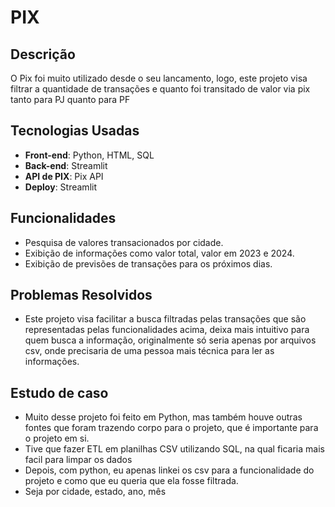 # PIX

## Descrição

O Pix foi muito utilizado desde o seu lancamento, logo, este projeto visa filtrar a quantidade de transações e quanto foi transitado de valor via pix tanto para PJ quanto para PF 

## Tecnologias Usadas

- **Front-end**: Python, HTML, SQL
- **Back-end**: Streamlit
- **API de PIX**: Pix API
- **Deploy**: Streamlit

## Funcionalidades

- Pesquisa de valores transacionados por cidade.
- Exibição de informações como valor total, valor em 2023 e 2024.
- Exibição de previsões de transações para os próximos dias.

## Problemas Resolvidos

- Este projeto visa facilitar a busca filtradas pelas transações que são representadas pelas funcionalidades acima, deixa mais intuitivo para quem busca a informação, originalmente só seria apenas por arquivos csv, onde precisaria de uma pessoa mais técnica para ler as informações.

## Estudo de caso

- Muito desse projeto foi feito em Python, mas também houve outras fontes que foram trazendo corpo para o projeto, que é importante para o projeto em si.
- Tive que fazer ETL em planilhas CSV utilizando SQL, na qual ficaria mais facil para limpar os dados
- Depois, com python, eu apenas linkei os csv para a funcionalidade do projeto e como que eu queria que ela fosse filtrada.
- Seja por cidade, estado, ano, mês
